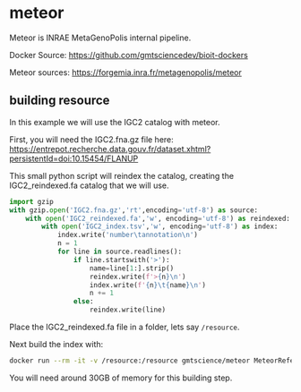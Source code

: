 # meteor

Meteor is INRAE MetaGenoPolis internal pipeline.


Docker Source: https://github.com/gmtsciencedev/bioit-dockers

Meteor sources: https://forgemia.inra.fr/metagenopolis/meteor


## building resource

In this example we will use the IGC2 catalog with meteor.

First, you will need the IGC2.fna.gz file here:
https://entrepot.recherche.data.gouv.fr/dataset.xhtml?persistentId=doi:10.15454/FLANUP


This small python script will reindex the catalog, creating the IGC2_reindexed.fa catalog that we will use.
```python
import gzip
with gzip.open('IGC2.fna.gz','rt',encoding='utf-8') as source:
    with open('IGC2_reindexed.fa','w', encoding='utf-8') as reindexed:
        with open('IGC2_index.tsv','w', encoding='utf-8') as index:
            index.write('number\tannotation\n')
            n = 1
            for line in source.readlines():
                if line.startswith('>'):
                    name=line[1:].strip()
                    reindex.write(f'>{n}\n')
                    index.write(f'{n}\t{name}\n')
                    n += 1
                else:
                    reindex.write(line)
```


Place the IGC2_reindexed.fa file in a folder, lets say `/resource`.

Next build the index with:

```bash
docker run --rm -it -v /resource:/resource gmtscience/meteor MeteorReferenceBuilder.rb -i IGC2_reindexed.fa -1 -p /resource -n IGC2
```

You will need around 30GB of memory for this building step.


